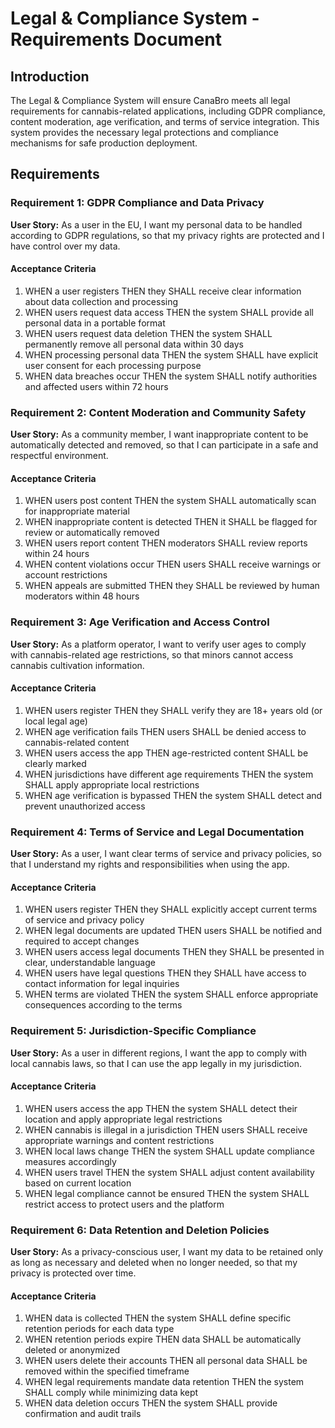 # Legal & Compliance System - Requirements Document

## Introduction

The Legal & Compliance System will ensure CanaBro meets all legal requirements for cannabis-related applications, including GDPR compliance, content moderation, age verification, and terms of service integration. This system provides the necessary legal protections and compliance mechanisms for safe production deployment.

## Requirements

### Requirement 1: GDPR Compliance and Data Privacy

**User Story:** As a user in the EU, I want my personal data to be handled according to GDPR regulations, so that my privacy rights are protected and I have control over my data.

#### Acceptance Criteria

1. WHEN a user registers THEN they SHALL receive clear information about data collection and processing
2. WHEN users request data access THEN the system SHALL provide all personal data in a portable format
3. WHEN users request data deletion THEN the system SHALL permanently remove all personal data within 30 days
4. WHEN processing personal data THEN the system SHALL have explicit user consent for each processing purpose
5. WHEN data breaches occur THEN the system SHALL notify authorities and affected users within 72 hours

### Requirement 2: Content Moderation and Community Safety

**User Story:** As a community member, I want inappropriate content to be automatically detected and removed, so that I can participate in a safe and respectful environment.

#### Acceptance Criteria

1. WHEN users post content THEN the system SHALL automatically scan for inappropriate material
2. WHEN inappropriate content is detected THEN it SHALL be flagged for review or automatically removed
3. WHEN users report content THEN moderators SHALL review reports within 24 hours
4. WHEN content violations occur THEN users SHALL receive warnings or account restrictions
5. WHEN appeals are submitted THEN they SHALL be reviewed by human moderators within 48 hours

### Requirement 3: Age Verification and Access Control

**User Story:** As a platform operator, I want to verify user ages to comply with cannabis-related age restrictions, so that minors cannot access cannabis cultivation information.

#### Acceptance Criteria

1. WHEN users register THEN they SHALL verify they are 18+ years old (or local legal age)
2. WHEN age verification fails THEN users SHALL be denied access to cannabis-related content
3. WHEN users access the app THEN age-restricted content SHALL be clearly marked
4. WHEN jurisdictions have different age requirements THEN the system SHALL apply appropriate local restrictions
5. WHEN age verification is bypassed THEN the system SHALL detect and prevent unauthorized access

### Requirement 4: Terms of Service and Legal Documentation

**User Story:** As a user, I want clear terms of service and privacy policies, so that I understand my rights and responsibilities when using the app.

#### Acceptance Criteria

1. WHEN users register THEN they SHALL explicitly accept current terms of service and privacy policy
2. WHEN legal documents are updated THEN users SHALL be notified and required to accept changes
3. WHEN users access legal documents THEN they SHALL be presented in clear, understandable language
4. WHEN users have legal questions THEN they SHALL have access to contact information for legal inquiries
5. WHEN terms are violated THEN the system SHALL enforce appropriate consequences according to the terms

### Requirement 5: Jurisdiction-Specific Compliance

**User Story:** As a user in different regions, I want the app to comply with local cannabis laws, so that I can use the app legally in my jurisdiction.

#### Acceptance Criteria

1. WHEN users access the app THEN the system SHALL detect their location and apply appropriate legal restrictions
2. WHEN cannabis is illegal in a jurisdiction THEN users SHALL receive appropriate warnings and content restrictions
3. WHEN local laws change THEN the system SHALL update compliance measures accordingly
4. WHEN users travel THEN the system SHALL adjust content availability based on current location
5. WHEN legal compliance cannot be ensured THEN the system SHALL restrict access to protect users and the platform

### Requirement 6: Data Retention and Deletion Policies

**User Story:** As a privacy-conscious user, I want my data to be retained only as long as necessary and deleted when no longer needed, so that my privacy is protected over time.

#### Acceptance Criteria

1. WHEN data is collected THEN the system SHALL define specific retention periods for each data type
2. WHEN retention periods expire THEN data SHALL be automatically deleted or anonymized
3. WHEN users delete their accounts THEN all personal data SHALL be removed within the specified timeframe
4. WHEN legal requirements mandate data retention THEN the system SHALL comply while minimizing data kept
5. WHEN data deletion occurs THEN the system SHALL provide confirmation and audit trails